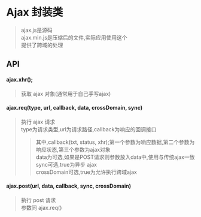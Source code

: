 # Ajax 封装类
>ajax.js是源码<br>
>ajax.min.js是压缩后的文件,实际应用使用这个<br>
>提供了跨域的处理
## API
#### ajax.xhr();
>获取 ajax 对象(通常用于自己手写ajax)<br>
#### ajax.req(type, url, callback, data, crossDomain, sync)
>执行 ajax 请求<br>
>type为请求类型,url为请求路径,callback为响应的回调接口<br>
>>其中,callback(txt, status, xhr);第一个参数为响应数据,第二个参数为响应状态,第三个参数为ajax对象<br>
>data为可选,如果是POST请求则参数放入data中,使用与传统ajax一致<br>
>sync可选,true为异步 ajax<br>
>crossDomain可选,true为允许执行跨域ajax<br>
#### ajax.post(url, data, callback, sync, crossDomain)
>执行 post 请求<br>
>参数同 ajax.req()<br>
